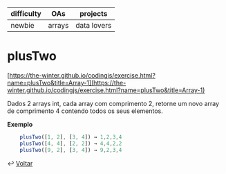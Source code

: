 | difficulty | OAs    | projects    |
| ---------- | ------ | ----------- |
| newbie     | arrays | data lovers |

# plusTwo

[https://the-winter.github.io/codingjs/exercise.html?name=plusTwo&title=Array-1](https://the-winter.github.io/codingjs/exercise.html?name=plusTwo&title=Array-1)

Dados 2 arrays int, cada array com comprimento 2, retorne um novo array de
comprimento 4 contendo todos os seus elementos.

**Exemplo**

```js
    plusTwo([1, 2], [3, 4]) → 1,2,3,4
    plusTwo([4, 4], [2, 2]) → 4,4,2,2
    plusTwo([9, 2], [3, 4]) → 9,2,3,4
```

↩️ [Voltar](../../README.md)
